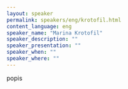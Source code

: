 ```yaml
---
layout: speaker
permalink: speakers/eng/krotofil.html
content_language: eng
speaker_name: "Marina Krotofil"
speaker_description: ""
speaker_presentation: ""
speaker_when: ""
speaker_where: ""
---
```


popis
